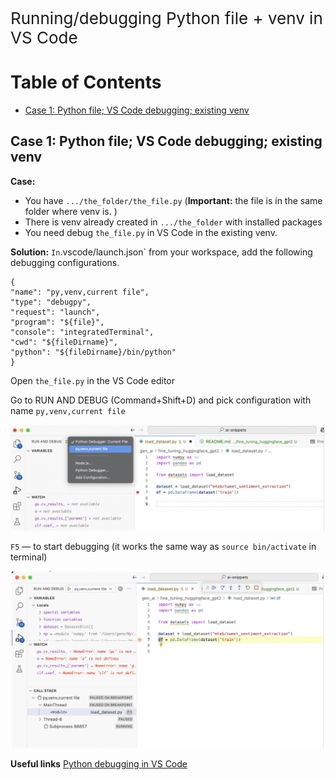 <p style="font-size: 26px;"> Running/debugging Python file + venv in VS Code </p>

# Table of Contents

- [Case 1: Python file; VS Code debugging; existing venv](#case-1-python-file-vs-code-debugging-existing-venv)



## Case 1: Python file; VS Code debugging; existing venv

**Case:**
- You have `.../the_folder/the_file.py` (**Important:** the file is in the same folder where venv is. )
- There is venv already created in `.../the_folder` with installed packages
- You need debug `the_file.py` in VS Code in the existing venv.

**Solution:**
`
In `.vscode/launch.json` from your workspace, add the following debugging configurations.

```
{
"name": "py,venv,current file",
"type": "debugpy",
"request": "launch",
"program": "${file}",
"console": "integratedTerminal",
"cwd": "${fileDirname}",
"python": "${fileDirname}/bin/python"
}
```

Open `the_file.py` in the VS Code editor

Go to RUN AND DEBUG (Command+Shift+D) and pick configuration with name  `py,venv,current file`

![case1_pick_conf.png](readme_files/case1_pick_conf.png)



`F5` — to start debugging (it works the same way as `source bin/activate` in terminal)


![case1_debug.png](readme_files/case1_debug.png)

**Useful links**
[Python debugging in VS Code](https://code.visualstudio.com/docs/python/debugging)




